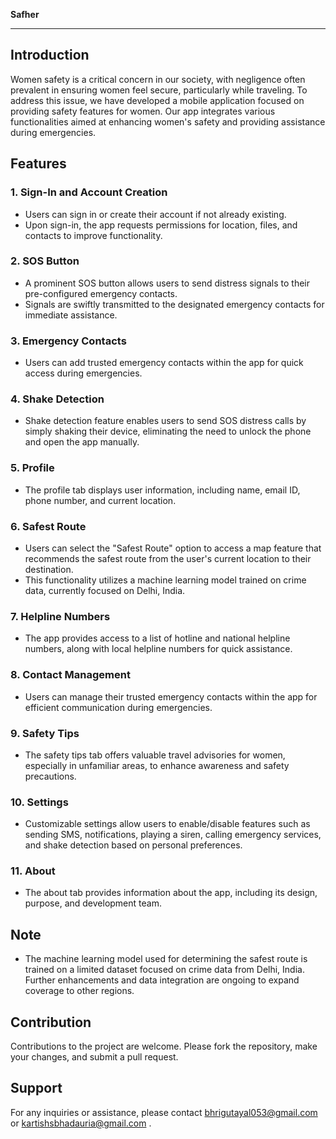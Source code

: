**Safher**

---

## Introduction
Women safety is a critical concern in our society, with negligence often prevalent in ensuring women feel secure, particularly while traveling. To address this issue, we have developed a mobile application focused on providing safety features for women. Our app integrates various functionalities aimed at enhancing women's safety and providing assistance during emergencies.

## Features

### 1. Sign-In and Account Creation
- Users can sign in or create their account if not already existing.
- Upon sign-in, the app requests permissions for location, files, and contacts to improve functionality.

### 2. SOS Button
- A prominent SOS button allows users to send distress signals to their pre-configured emergency contacts.
- Signals are swiftly transmitted to the designated emergency contacts for immediate assistance.

### 3. Emergency Contacts
- Users can add trusted emergency contacts within the app for quick access during emergencies.

### 4. Shake Detection
- Shake detection feature enables users to send SOS distress calls by simply shaking their device, eliminating the need to unlock the phone and open the app manually.

### 5. Profile
- The profile tab displays user information, including name, email ID, phone number, and current location.

### 6. Safest Route
- Users can select the "Safest Route" option to access a map feature that recommends the safest route from the user's current location to their destination.
- This functionality utilizes a machine learning model trained on crime data, currently focused on Delhi, India.

### 7. Helpline Numbers
- The app provides access to a list of hotline and national helpline numbers, along with local helpline numbers for quick assistance.

### 8. Contact Management
- Users can manage their trusted emergency contacts within the app for efficient communication during emergencies.

### 9. Safety Tips
- The safety tips tab offers valuable travel advisories for women, especially in unfamiliar areas, to enhance awareness and safety precautions.

### 10. Settings
- Customizable settings allow users to enable/disable features such as sending SMS, notifications, playing a siren, calling emergency services, and shake detection based on personal preferences.

### 11. About
- The about tab provides information about the app, including its design, purpose, and development team.

## Note
- The machine learning model used for determining the safest route is trained on a limited dataset focused on crime data from Delhi, India. Further enhancements and data integration are ongoing to expand coverage to other regions.

## Contribution
Contributions to the project are welcome. Please fork the repository, make your changes, and submit a pull request.

## Support
For any inquiries or assistance, please contact bhrigutayal053@gmail.com or kartishsbhadauria@gmail.com .

